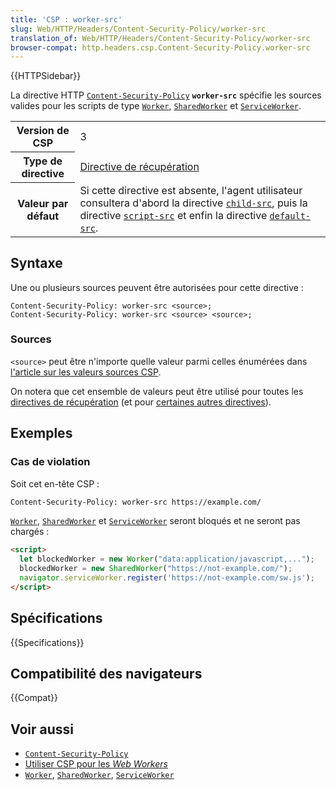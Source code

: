 ```yaml
---
title: 'CSP : worker-src'
slug: Web/HTTP/Headers/Content-Security-Policy/worker-src
translation_of: Web/HTTP/Headers/Content-Security-Policy/worker-src
browser-compat: http.headers.csp.Content-Security-Policy.worker-src
---
```

{{HTTPSidebar}}

La directive HTTP [`Content-Security-Policy`](/fr/docs/Web/HTTP/Headers/Content-Security-Policy) **`worker-src`** spécifie les sources valides pour les scripts de type [`Worker`](/fr/docs/Web/API/Worker), [`SharedWorker`](/fr/docs/Web/API/SharedWorker) et [`ServiceWorker`](/fr/docs/Web/API/ServiceWorker).

<table class="properties">
  <tbody>
    <tr>
      <th scope="row">Version de CSP</th>
      <td>3</td>
    </tr>
    <tr>
      <th scope="row">Type de directive</th>
      <td><a href="/fr/docs/Glossary/Fetch_directive">Directive de récupération</a></td>
    </tr>
    <tr>
      <th scope="row">Valeur par défaut</th>
      <td>
        Si cette directive est absente, l'agent utilisateur consultera d'abord la directive <a href="/fr/docs/Web/HTTP/Headers/Content-Security-Policy/child-src"><code>child-src</code></a>, puis la directive <a href="/fr/docs/Web/HTTP/Headers/Content-Security-Policy/script-src"><code>script-src</code></a> et enfin la directive <a href="/fr/docs/Web/HTTP/Headers/Content-Security-Policy/default-src"><code>default-src</code></a>.
      </td>
    </tr>
  </tbody>
</table>

## Syntaxe

Une ou plusieurs sources peuvent être autorisées pour cette directive&nbsp;:

```http
Content-Security-Policy: worker-src <source>;
Content-Security-Policy: worker-src <source> <source>;
```

### Sources

`<source>` peut être n'importe quelle valeur parmi celles énumérées dans [l'article sur les valeurs sources CSP](/fr/docs/Web/HTTP/Headers/Content-Security-Policy/Sources#sources).

On notera que cet ensemble de valeurs peut être utilisé pour toutes les [directives de récupération](/fr/docs/Glossary/Fetch_directive) (et pour [certaines autres directives](/fr/docs/Web/HTTP/Headers/Content-Security-Policy/Sources#directives_associées)).

## Exemples

### Cas de violation

Soit cet en-tête CSP&nbsp;:

```bash
Content-Security-Policy: worker-src https://example.com/
```

[`Worker`](/fr/docs/Web/API/Worker), [`SharedWorker`](/fr/docs/Web/API/SharedWorker) et [`ServiceWorker`](/fr/docs/Web/API/ServiceWorker) seront bloqués et ne seront pas chargés&nbsp;:

```html
<script>
  let blockedWorker = new Worker("data:application/javascript,...");
  blockedWorker = new SharedWorker("https://not-example.com/");
  navigator.serviceWorker.register('https://not-example.com/sw.js');
</script>
```

## Spécifications

{{Specifications}}

## Compatibilité des navigateurs

{{Compat}}

## Voir aussi

- [`Content-Security-Policy`](/fr/docs/Web/HTTP/Headers/Content-Security-Policy)
- [Utiliser CSP pour les <i lang="en">Web Workers</i>](/fr/docs/Web/API/Web_Workers_API/Using_web_workers#règles_de_sécurité_du_contenu_content_security_policy_csp)
- [`Worker`](/fr/docs/Web/API/Worker), [`SharedWorker`](/fr/docs/Web/API/SharedWorker), [`ServiceWorker`](/fr/docs/Web/API/ServiceWorker)
